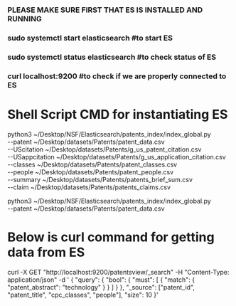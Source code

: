 
    
### PLEASE MAKE SURE FIRST THAT ES IS INSTALLED AND RUNNING
### sudo systemctl start elasticsearch #to start ES
### sudo systemctl status elasticsearch #to check status of ES
### curl localhost:9200 #to check if we are properly connected to ES 

# Shell Script CMD for instantiating ES 
python3 ~/Desktop/NSF/Elasticsearch/patents_index/index_global.py     \
    --patent ~/Desktop/datasets/Patents/patent_data.csv  \
    --UScitation ~/Desktop/datasets/Patents/g_us_patent_citation.csv \
    --USappcitation ~/Desktop/datasets/Patents/g_us_application_citation.csv \
    --classes  ~/Desktop/datasets/Patents/patent_classes.csv   \
    --people ~/Desktop/datasets/Patents/patent_people.csv     \
    --summary ~/Desktop/datasets/Patents/patents_brief_sum.csv     \
    --claim ~/Desktop/datasets/Patents/patents_claims.csv

python3 ~/Desktop/NSF/Elasticsearch/patents_index/index_global.py \
 --patent ~/Desktop/datasets/Patents/patent_data.csv

# Below is curl command for getting data from ES
curl -X GET "http://localhost:9200/patentsview/_search" -H "Content-Type: application/json" -d '
{
  "query": {
    "bool": {
      "must": [
        {
          "match": {
            "patent_abstract": "technology"
          }
        }
      ]
    }
  },
  "_source": ["patent_id", "patent_title", "cpc_classes", "people"],
  "size": 10
}'
